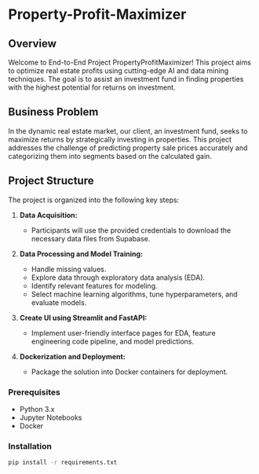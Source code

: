 # Property-Profit-Maximizer

## Overview

Welcome to  End-to-End Project PropertyProfitMaximizer! This project aims to optimize real estate profits using cutting-edge AI and data mining techniques. The goal is to assist an investment fund in finding properties with the highest potential for returns on investment.

## Business Problem

In the dynamic real estate market, our client, an investment fund, seeks to maximize returns by strategically investing in properties. This project addresses the challenge of predicting property sale prices accurately and categorizing them into segments based on the calculated gain.

## Project Structure

The project is organized into the following key steps:

1. **Data Acquisition:**
   - Participants will use the provided credentials to download the necessary data files from Supabase.

2. **Data Processing and Model Training:**
   - Handle missing values.
   - Explore data through exploratory data analysis (EDA).
   - Identify relevant features for modeling.
   - Select machine learning algorithms, tune hyperparameters, and evaluate models.

3. **Create UI using Streamlit and FastAPI:**
   - Implement user-friendly interface pages for EDA, feature engineering code pipeline, and model predictions.

4. **Dockerization and Deployment:**
   - Package the solution into Docker containers for deployment.


### Prerequisites
- Python 3.x
- Jupyter Notebooks
- Docker

### Installation
```bash
pip install -r requirements.txt
